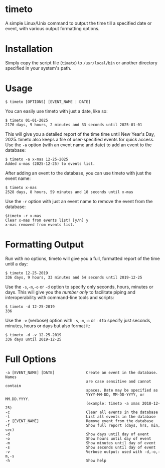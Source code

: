 # timeto
A simple Linux/Unix command to output the time till a specified date or event, with various output formatting options.

# Installation
Simply copy the script file (`timeto`) to `/usr/local/bin` or another directory specified in your system's path.

# Usage
```
$ timeto [OPTIONS] [EVENT_NAME | DATE]
```
You can easily use timeto with just a date, like so:
```
$ timeto 01-01-2025
2170 days, 9 hours, 2 minutes and 33 seconds until 2025-01-01
```
This will give you a detailed report of the time time until New Year's Day, 2025. timeto also keeps a file of user-specified events for quick access. Use the `-a` option (with an event name and date) to add an event to the database:
```
$ timeto -a x-mas 12-25-2025
Added x-mas (2025-12-25) to events list.
```
After adding an event to the database, you can use timeto with just the event name:
```
$ timeto x-mas
2528 days, 8 hours, 59 minutes and 18 seconds until x-mas
```
Use the `-r` option with just an event name to remove the event from the database:
```
$timeto -r x-mas
Clear x-mas from events list? [y/n] y
x-mas removed from events list.
```

# Formatting Output
Run with no options, timeto will give you a full, formatted report of the time until a day:
```
$ timeto 12-25-2019
336 days, 9 hours, 33 minutes and 54 seconds until 2019-12-25
```
Use the `-s`,`-m`,`-o` or `-d` option to specify only seconds, hours, minutes or days. This will give you the *number only* to facilitate piping and interoperability with command-line tools and scripts:
```
$ timeto -d 12-25-2019
336
```
Use the `-v` (verbose) option with `-s`,`-m`,`-o` or `-d` to specify just seconds, minutes, hours or days but also format it:
```
$ timeto -d -v 12-25-2019
336 days until 2019-12-25
```

# Full Options
```
-a [EVENT_NAME] [DATE]              Create an event in the database. Names
                                    are case sensitive and cannot contain  
                                    spaces. Date may be specified as       
                                    YYYY-MM-DD, MM-DD-YYYY, or MM.DD.YYYY. 
                                    (example: timeto -a xmas 2018-12-25)  
-c                                  Clear all events in the database      
-l                                  List all events in the database       
-r [EVENT_NAME]                     Remove event from the database        
-f                                  Show full report (days, hrs, min, sec)
-d                                  Show days until day of event          
-o                                  Show hours until day of event         
-m                                  Show minutes until day of event       
-s                                  Show seconds until day of event       
-v                                  Verbose output: used with -d,-o,-m,-s 
-h                                  Show help                             	
```
